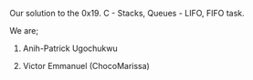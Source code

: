 Our solution to the 0x19. C - Stacks, Queues - LIFO, FIFO task.

We are;

1. Anih-Patrick Ugochukwu

2. Victor Emmanuel (ChocoMarissa)
